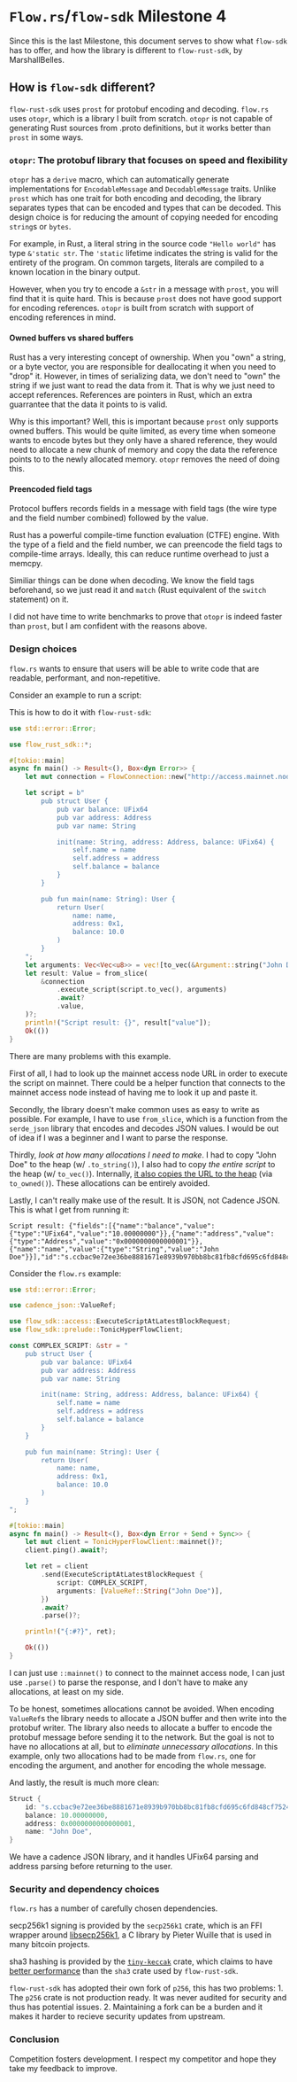 # `Flow.rs`/`flow-sdk` Milestone 4

Since this is the last Milestone, this document serves to show what `flow-sdk` has to offer, and how the
library is different to `flow-rust-sdk`, by MarshallBelles.

## How is `flow-sdk` different?

`flow-rust-sdk` uses `prost` for protobuf encoding and decoding. `flow.rs` uses `otopr`, which is a library I
built from scratch. `otopr` is not capable of generating Rust sources from .proto definitions, but it works
better than `prost` in some ways.

### `otopr`: The protobuf library that focuses on speed and flexibility

`otopr` has a `derive` macro, which can automatically generate implementations for `EncodableMessage` and 
`DecodableMessage` traits. Unlike `prost` which has one trait for both encoding and decoding, the library
separates types that can be encoded and types that can be decoded. This design choice is for reducing the
amount of copying needed for encoding `string`s or `bytes`.

For example, in Rust, a literal string in the source code `"Hello world"` has type `&'static str`. The
`'static` lifetime indicates the string is valid for the entirety of the program. On common targets, literals
are compiled to a known location in the binary output.

However, when you try to encode a `&str` in a message with `prost`, you will find that it is quite hard.
This is because `prost` does not have good support for encoding references. `otopr` is built from scratch
with support of encoding references in mind.

#### Owned buffers vs shared buffers

Rust has a very interesting concept of ownership. When you "own" a string, or a byte vector, you are responsible
for deallocating it when you need to "drop" it. However, in times of serializing data, we don't need to "own"
the string if we just want to read the data from it. That is why we just need to accept references. References
are pointers in Rust, which an extra guarrantee that the data it points to is valid.

Why is this important? Well, this is important because `prost` only supports owned buffers. This would be quite
limited, as every time when someone wants to encode bytes but they only have a shared reference, they would need
to allocate a new chunk of memory and copy the data the reference points to to the newly allocated memory. `otopr`
removes the need of doing this.

#### Preencoded field tags

Protocol buffers records fields in a message with field tags (the wire type and the field number combined) followed
by the value.

Rust has a powerful compile-time function evaluation (CTFE) engine. With the type of a field and the field number,
we can preencode the field tags to compile-time arrays. Ideally, this can reduce runtime overhead to just a memcpy.

Similiar things can be done when decoding. We know the field tags beforehand, so we just read it and `match` (Rust
equivalent of the `switch` statement) on it.

I did not have time to write benchmarks to prove that `otopr` is indeed faster than `prost`, but I am confident with
the reasons above.

### Design choices

`flow.rs` wants to ensure that users will be able to write code that are readable, performant, and non-repetitive.

Consider an example to run a script:

This is how to do it with `flow-rust-sdk`:

```rust
use std::error::Error;

use flow_rust_sdk::*;

#[tokio::main]
async fn main() -> Result<(), Box<dyn Error>> {
    let mut connection = FlowConnection::new("http://access.mainnet.nodes.onflow.org:9000").await?;

    let script = b"
        pub struct User {
            pub var balance: UFix64
            pub var address: Address
            pub var name: String

            init(name: String, address: Address, balance: UFix64) {
                self.name = name
                self.address = address
                self.balance = balance
            }
        }

        pub fun main(name: String): User {
            return User(
                name: name,
                address: 0x1,
                balance: 10.0
            )
        }
    ";
    let arguments: Vec<Vec<u8>> = vec![to_vec(&Argument::string("John Doe".to_string())).unwrap()];
    let result: Value = from_slice(
        &connection
            .execute_script(script.to_vec(), arguments)
            .await?
            .value,
    )?;
    println!("Script result: {}", result["value"]);
    Ok(())
}
```

There are many problems with this example.

First of all, I had to look up the mainnet access node URL in order to execute the script on mainnet. There could
be a helper function that connects to the mainnet access node instead of having me to look it up and paste it.

Secondly, the library doesn't make common uses as easy to write as possible. For example, I have to use 
`from_slice`, which is a function from the `serde_json` library that encodes and decodes JSON values. I would be
out of idea if I was a beginner and I want to parse the response.

Thirdly, *look at how many allocations I need to make*. I had to copy "John Doe" to the heap (w/ `.to_string()`),
I also had to copy *the entire script* to the heap (w/ `to_vec()`). Internally, 
[it also copies the URL to the heap](https://github.com/MarshallBelles/flow-rust-sdk/blob/1fc3e89e9dfaa37a50e4fbad86668c1bda57b95b/src/lib.rs#L49) (via `to_owned()`). These allocations can be entirely
avoided.

Lastly, I can't really make use of the result. It is JSON, not Cadence JSON. This is what I get from running it:

```
Script result: {"fields":[{"name":"balance","value":{"type":"UFix64","value":"10.00000000"}},{"name":"address","value":{"type":"Address","value":"0x0000000000000001"}},{"name":"name","value":{"type":"String","value":"John Doe"}}],"id":"s.ccbac9e72ee36be8881671e8939b970bb8bc81fb8cfd695c6fd848cf75248802.User"}
```

Consider the `flow.rs` example:

```rust
use std::error::Error;

use cadence_json::ValueRef;

use flow_sdk::access::ExecuteScriptAtLatestBlockRequest;
use flow_sdk::prelude::TonicHyperFlowClient;

const COMPLEX_SCRIPT: &str = "
    pub struct User {
        pub var balance: UFix64
        pub var address: Address
        pub var name: String

        init(name: String, address: Address, balance: UFix64) {
            self.name = name
            self.address = address
            self.balance = balance
        }
    }

    pub fun main(name: String): User {
        return User(
            name: name,
            address: 0x1,
            balance: 10.0
        )
    }
";

#[tokio::main]
async fn main() -> Result<(), Box<dyn Error + Send + Sync>> {
    let mut client = TonicHyperFlowClient::mainnet()?;
    client.ping().await?;

    let ret = client
        .send(ExecuteScriptAtLatestBlockRequest {
            script: COMPLEX_SCRIPT,
            arguments: [ValueRef::String("John Doe")],
        })
        .await?
        .parse()?;

    println!("{:#?}", ret);

    Ok(())
}
```

I can just use `::mainnet()` to connect to the mainnet access node, I can just use `.parse()` to parse the
response, and I don't have to make any allocations, at least on my side.

To be honest, sometimes allocations cannot be avoided. When encoding `ValueRef`s the library needs to allocate a
JSON buffer and then write into the protobuf writer. The library also needs to allocate a buffer to encode the
protobuf message before sending it to the network. But the goal is not to have no allocations at all, but to
*eliminate unnecessary allocations*. In this example, only two allocations had to be made from `flow.rs`, one for
encoding the argument, and another for encoding the whole message.

And lastly, the result is much more clean:

```rust
Struct {
    id: "s.ccbac9e72ee36be8881671e8939b970bb8bc81fb8cfd695c6fd848cf75248802.User",
    balance: 10.00000000,
    address: 0x0000000000000001,
    name: "John Doe",
}
```

We have a cadence JSON library, and it handles UFix64 parsing and address parsing before returning to the user.

### Security and dependency choices

`flow.rs` has a number of carefully chosen dependencies.

secp256k1 signing is provided by the `secp256k1` crate, which is an FFI wrapper around [libsecp256k1],
a C library by Pieter Wuille that is used in many bitcoin projects.

sha3 hashing is provided by the [`tiny-keccak`] crate, which claims to have [better performance] than
the `sha3` crate used by `flow-rust-sdk`.

[libsecp256k1]: https://github.com/bitcoin-core/secp256k1/
[`tiny-keccak`]: https://github.com/debris/tiny-keccak
[better performance]: https://github.com/debris/tiny-keccak#benchmarks

`flow-rust-sdk` has adopted their own fork of `p256`, this has two problems: 1. The `p256` crate is not production ready. It was never audited for
security and thus has potential issues. 2. Maintaining a fork can be a burden and it makes it harder to recieve security updates from upstream.

### Conclusion

Competition fosters development. I respect my competitor and hope they take my feedback to improve.
